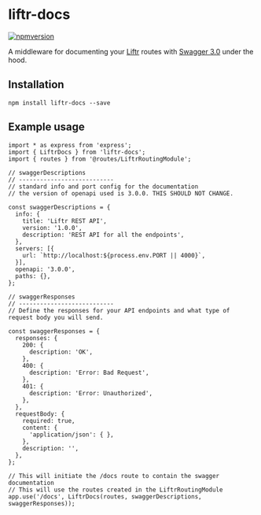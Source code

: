 # liftr-docs

[![npmversion](https://img.shields.io/npm/v/liftr-docs.svg)](https://github.com/farisT/liftr-docs)

A middleware for documenting your [Liftr](https://github.com/farisT/liftr) routes with [Swagger 3.0](https://swagger.io/) under the hood.

## Installation

```
npm install liftr-docs --save
```


## Example usage

```
import * as express from 'express';
import { LiftrDocs } from 'liftr-docs';
import { routes } from '@routes/LiftrRoutingModule';

// swaggerDescriptions
// ---------------------------
// standard info and port config for the documentation
// the version of openapi used is 3.0.0. THIS SHOULD NOT CHANGE.

const swaggerDescriptions = {
  info: {
    title: 'Liftr REST API',
    version: '1.0.0',
    description: 'REST API for all the endpoints',
  },
  servers: [{
    url: `http://localhost:${process.env.PORT || 4000}`,
  }],
  openapi: '3.0.0', 
  paths: {},
};

// swaggerResponses
// ---------------------------
// Define the responses for your API endpoints and what type of request body you will send. 

const swaggerResponses = {
  responses: {
    200: {
      description: 'OK',
    },
    400: {
      description: 'Error: Bad Request',
    },
    401: {
      description: 'Error: Unauthorized',
    },
  },
  requestBody: {
    required: true,
    content: {
      'application/json': { },
    },
    description: '',
  },
};

// This will initiate the /docs route to contain the swagger documentation
// This will use the routes created in the LiftrRoutingModule
app.use('/docs', LiftrDocs(routes, swaggerDescriptions, swaggerResponses));

```